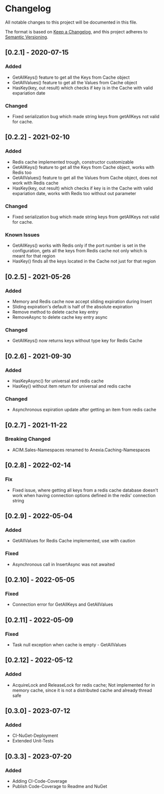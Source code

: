 # Changelog

All notable changes to this project will be documented in this file.

The format is based on [Keep a Changelog](https://keepachangelog.com/en/1.0.0/),
and this project adheres to [Semantic Versioning](https://semver.org/spec/v2.0.0.html).

## [0.2.1] - 2020-07-15

### Added

- GetAllKeys() feature to get all the Keys from Cache object
- GetAllValues() feature to get all the Values from Cache object
- HasKey(key, out result) which checks if key is in the Cache with valid expariation date

### Changed
- Fixed serialization bug which made string keys from getAllKeys not valid for cache.

## [0.2.2] - 2021-02-10

### Added
- Redis cache implemented trough, constructor customizable
- GetAllKeys() feature to get all the Keys from Cache object, works with Redis too
- GetAllValues() feature to get all the Values from Cache object, does not work with Redis cache
- HasKey(key, out result) which checks if key is in the Cache with valid expariation date, works with Redis too without out parameter

### Changed
- Fixed serialization bug which made string keys from getAllKeys not valid for cache.

### Known Issues
- GetAllKeys() works with Redis only if the port number is set in the configuration, gets all the keys from Redis cache not only which is meant for that region
- HasKey() finds all the keys located in the Cache not just for that region

## [0.2.5] - 2021-05-26

### Added
- Memory and Redis cache now accept sliding expiration during Insert
- Sliding expiration's default is half of the absolute expiration
- Remove method to delete cache key entry
- RemoveAsync to delete cache key entry async

### Changed
- GetAllKeys() now returns keys without type key for Redis Cache

## [0.2.6] - 2021-09-30

### Added
- HasKeyAsync() for universal and redis cache
- HasKey() without item return for universal and redis cache

### Changed
- Asynchronous expiration update after getting an item from redis cache

## [0.2.7] - 2021-11-22

### Breaking Changed
- ACIM.Sales-Namespaces renamed to Anexia.Caching-Namespaces

## [0.2.8] - 2022-02-14

### Fix
- Fixed issue, where getting all keys from a redis cache database doesn't work when having connection options defined in the redis' connection string

## [0.2.9] - 2022-05-04

### Added
- GetAllValues for Redis Cache implemented, use with caution

### Fixed
- Asynchronous call in InsertAsync was not awaited

## [0.2.10] - 2022-05-05

### Fixed
- Connection error for GetAllKeys and GetAllValues

## [0.2.11] - 2022-05-09

### Fixed
- Task null exception when cache is empty - GetAllValues

## [0.2.12] - 2022-05-12

### Added
- AcquireLock and ReleaseLock for redis cache; Not implemented for in memory cache, since it is not a distributed cache and already thread safe

## [0.3.0] - 2023-07-12

### Added
- CI-NuGet-Deployment
- Extended Unit-Tests

## [0.3.3] - 2023-07-20

### Added
- Adding CI-Code-Coverage
- Publish Code-Coverage to Readme and NuGet